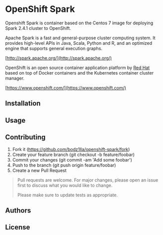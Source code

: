 # OpenShift Spark

Openshift Spark is container based on the Centos 7 image for deploying Spark 2.4.1 cluster to OpenShift.

Apache Spark is a fast and general-purpose cluster computing system. It provides high-level APIs in Java, Scala, Python and R, and an optimized engine that supports general execution graphs.

[http://spark.apache.org/](http://spark.apache.org/)

OpenShift is an open source container application platform by [Red Hat](https://www.redhat.com) based on top of Docker containers and the Kubernetes container cluster manager.

[https://www.openshift.com/](https://www.openshift.com/)

## Installation

## Usage

## Contributing

1. Fork it (https://github.com/bodz1lla/openshift-spark/fork)
2. Create your feature branch (git checkout -b feature/foobar)
3. Commit your changes (git commit -am 'Add some foobar')
4. Push to the branch (git push origin feature/foobar)
5. Create a new Pull Request

>Pull requests are welcome. For major changes, please open an issue first to discuss what you would like to change.
>
>Please make sure to update tests as appropriate.

## Authors

## License
